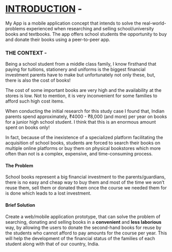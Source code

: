# <u>INTRODUCTION</u> -

My App is a mobile application concept that intends to solve the real-world-problems experienced when researching and selling school/university books and textbooks. The app offers school students the opportunity to buy and donate their books using a peer-to-peer app.

### THE CONTEXT -

Being a school student from a middle class family, I know firsthand that paying for tuitions, stationery and uniforms is the biggest financial investment parents have to make but unfortunately not only these, but, there is also the cost of books!

The cost of some important books are very high and the availability at the stores is low. Not to mention, it is very inconvenient for some families to afford such high cost items. 

When conducting the initial research for this study case I found that, Indian parents spend approximately, ₹4000 - ₹8,000 (and more) per year on books for a junior high school student. I think that this is an enormous amount spent on books only!

In fact, because of the inexistence of a specialized platform facilitating the acquisition of school books, students are forced to search their books on multiple online platforms or buy them on physical bookstores which more often than not is a complex, expensive, and time-consuming process.

#### The Problem

School books represent a big financial investment to the parents/guardians, there is no easy and cheap way to buy them and most of the time we won’t reuse them, sell them or donated them once the course we needed them for is done which leads to a lost investment.

#### Brief Solution

Create a web/mobile application prototype, that can solve the problem of searching, donating and selling books in a **convenient** and **less laborious** way, by allowing the users to donate the second-hand books for reuse by the students who cannot afford to pay amounts for the course per year. This will help the development of the financial status of the families of each student along with that of our country, India.

